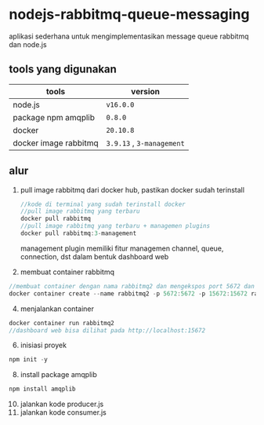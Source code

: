 # nodejs-rabbitmq-queue-messaging
aplikasi sederhana untuk mengimplementasikan message queue rabbitmq dan node.js

## tools yang digunakan
 |tools | version |
 |--|--|
 | node.js | `v16.0.0` |
 | package npm amqplib | `0.8.0` |
 |docker|`20.10.8`|
 | docker image rabbitmq | `3.9.13` , `3-management`|

## alur
 1. pull image rabbitmq dari docker hub, pastikan docker sudah terinstall
    ```javascript
    //kode di terminal yang sudah terinstall docker
    //pull image rabbitmq yang terbaru
    docker pull rabbitmq
    //pull image rabbitmq yang terbaru + managemen plugins
    docker pull rabbitmq:3-management
    ```
    management plugin memiliki fitur managemen channel, queue, connection, dst dalam bentuk dashboard web
    
 2. membuat container rabbitmq
   ```javascript
   //membuat container dengan nama rabbitmq2 dan mengekspos port 5672 dan 15672 dengan menggunakan image rabbitmq:3-management
   docker container create --name rabbitmq2 -p 5672:5672 -p 15672:15672 rabbitmq:3-management
   ```
 4. menjalankan container
   ```javascript
   docker container run rabbitmq2
   //dashboard web bisa dilihat pada http://localhost:15672
   ```
 6. inisiasi proyek 
   ```javascript
   npm init -y
   ```
 8. install package amqplib
   ```javascript
   npm install amqplib
   ```
 10. jalankan kode producer.js
 11. jalankan kode consumer.js
